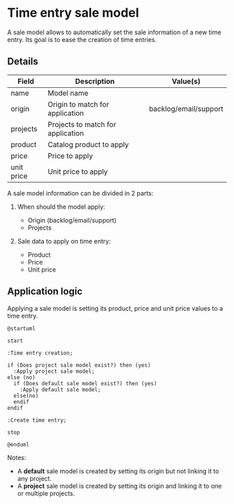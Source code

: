 # Time entry sale model

A sale model allows to automatically set the sale information of a new time entry. Its goal is to ease the creation of time entries.

## Details

| Field      | Description                       | Value(s)              |
|------------|-----------------------------------|-----------------------|
| name       | Model name                        |                       |
| origin     | Origin to match for application   | backlog/email/support |
| projects   | Projects to match for application |                       |
| product    | Catalog product to apply          |                       |
| price      | Price to apply                    |                       |
| unit price | Unit price to apply               |                       |

A sale model information can be divided in 2 parts:

1. When should the model apply:
    - Origin (backlog/email/support)
    - Projects

2. Sale data to apply on time entry:
    - Product
    - Price
    - Unit price

## Application logic

Applying a sale model is setting its product, price and unit price values to a time entry.

```puml
@startuml

start

:Time entry creation;

if (Does project sale model exist?) then (yes)
  :Apply project sale model;
else (no)
  if (Does default sale model exist?) then (yes)
    :Apply default sale model;
  else(no)
  endif
endif

:Create time entry;

stop

@enduml
```

Notes:

* A **default** sale model is created by setting its origin but not linking it to any project.
* A **project** sale model is created by setting its origin and linking it to one or multiple projects.
